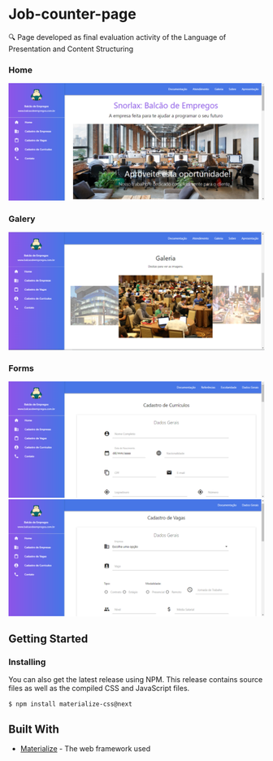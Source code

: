 # Job-counter-page
🔍 Page developed as final evaluation activity of the Language of Presentation and Content Structuring

### Home

<img src="/img/home-page.PNG">

### Galery

<img src="/img/galeria.PNG">

### Forms

<img src="/img/form-1.PNG">

<img src="/img/form-2.PNG">

## Getting Started

### Installing

You can also get the latest release using NPM. This release contains source files as well as the compiled CSS and JavaScript files.

```
$ npm install materialize-css@next
```

## Built With

* [Materialize](https://materializecss.com/) - The web framework used

